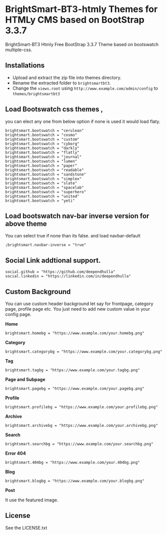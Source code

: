 # BrightSmart-BT3-htmly Themes for HTMLy CMS based on BootStrap 3.3.7

BrightSmart-BT3 Htmly Free BootStrap 3.3.7 Theme based on bootswatch multiple-css.

## Installations 
 -  Upload and extract the zip file into themes directory.
 -  Rename the extracted folder to `brightsmartbt3`.
 -  Change the `views.root` using `http://www.example.com/admin/config` to `themes/brightsmartbt3`


## Load Bootswatch css themes ,

you can elect any one from below option if none  is used it would  load flaty.
```
brightsmart.bootswatch = "cerulean"
brightsmart.bootswatch = "cosmo"
brightsmart.bootswatch = "custom"
brightsmart.bootswatch = "cyborg"
brightsmart.bootswatch = "darkly"
brightsmart.bootswatch = "flatly"
brightsmart.bootswatch = "journal"
brightsmart.bootswatch = "lumen"
brightsmart.bootswatch = "paper"
brightsmart.bootswatch = "readable"
brightsmart.bootswatch = "sandstone"
brightsmart.bootswatch = "simplex"
brightsmart.bootswatch = "slate"
brightsmart.bootswatch = "spacelab"
brightsmart.bootswatch = "superhero"
brightsmart.bootswatch = "united"
brightsmart.bootswatch = "yeti"
```

## Load bootswatch nav-bar inverse version for above theme

You can select true if none than its false. and load navbar-default
```
;brightsmart.navbar-inverse = "true"
```
## Social Link addtional support.
```
social.github = "https://github.com/deependhulla"
social.linkedin = "https://linkedin.com/in/deependhulla"
```
## Custom Background

You can use custom header background let say for frontpage, category page, profile page etc. 
You just need to add new custom value in your config page. 



**Home**
```
brightsmart.homebg = "https://www.example.com/your.homebg.png"
```

**Category**
```
brightsmart.categorybg = "https://www.example.com/your.categorybg.png"
```

**Tag**
```
brightsmart.tagbg = "https://www.example.com/your.tagbg.png"
```

**Page and Subpage**
```
brightsmart.pagebg = "https://www.example.com/your.pagebg.png"
```

**Profile**
```
brightsmart.profilebg = "https://www.example.com/your.profilebg.png"
```

**Archive**
```
brightsmart.archivebg = "https://www.example.com/your.archivebg.png"
```

**Search**
```
brightsmart.searchbg = "https://www.example.com/your.searchbg.png"
```

**Error 404**
```
brightsmart.404bg = "https://www.example.com/your.404bg.png"
```

**Blog**
```
brightsmart.blogbg = "https://www.example.com/your.blogbg.png"
```

**Post**

It use the featured image.

## License

See the LICENSE.txt
